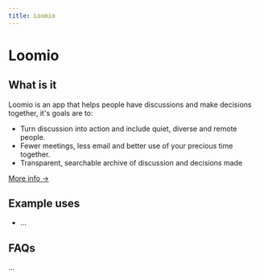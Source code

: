 ```yaml
---
title: Loomio
---
```


# Loomio

## What is it

Loomio is an app that helps people have discussions and make decisions together, it's goals are to:

- Turn discussion into action and include quiet, diverse and remote people.
- Fewer meetings, less email and better use of your precious time together.
- Transparent, searchable archive of discussion and decisions made

[More info →](https://www.loomio.org/)

## Example uses

- ...

## FAQs

...
